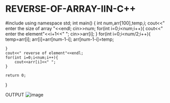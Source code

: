 # REVERSE-OF-ARRAY-IIN-C++
#include <iostream>
using namespace std;
int main()
{
    int num,arr[100],temp,i;
    cout<<" enter the size of array "<<endl;
    cin>>num;
    for(int i=0;i<num;i++){
        cout<<" enter the element"<<i+1<<" ";
        cin>>arr[i];
    }
    for(int i=0;i<num/2;i++){
        temp=arr[i];
        arr[i]=arr[num-1-i];
        arr[num-1-i]=temp;
    
    }
    cout<<" reverse of element"<<endl;
    for(int i=0;i<num;i++){
        cout<<arr[i]<<" ";
    }

    return 0;
}


OUTPUT
![image](https://github.com/user-attachments/assets/466c9b1f-c6a8-4f39-86be-e7cbece43f37)
